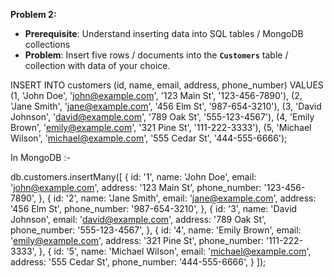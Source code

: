 **Problem 2:**

- **Prerequisite**: Understand inserting data into SQL tables / MongoDB collections
- **Problem**: Insert five rows / documents into the **`Customers`** table / collection with data of your choice.



INSERT INTO customers (id, name, email, address, phone_number)
VALUES
  (1, 'John Doe', 'john@example.com', '123 Main St', '123-456-7890'),
  (2, 'Jane Smith', 'jane@example.com', '456 Elm St', '987-654-3210'),
  (3, 'David Johnson', 'david@example.com', '789 Oak St', '555-123-4567'),
  (4, 'Emily Brown', 'emily@example.com', '321 Pine St', '111-222-3333'),
  (5, 'Michael Wilson', 'michael@example.com', '555 Cedar St', '444-555-6666');

In MongoDB :- 

  db.customers.insertMany([
  {
    id: '1',
    name: 'John Doe',
    email: 'john@example.com',
    address: '123 Main St',
    phone_number: '123-456-7890',
  },
  {
    id: '2',
    name: 'Jane Smith',
    email: 'jane@example.com',
    address: '456 Elm St',
    phone_number: '987-654-3210',
  },
  {
    id: '3',
    name: 'David Johnson',
    email: 'david@example.com',
    address: '789 Oak St',
    phone_number: '555-123-4567',
  },
  {
    id: '4',
    name: 'Emily Brown',
    email: 'emily@example.com',
    address: '321 Pine St',
    phone_number: '111-222-3333',
  },
  {
    id: '5',
    name: 'Michael Wilson',
    email: 'michael@example.com',
    address: '555 Cedar St',
    phone_number: '444-555-6666',
  }
]);
